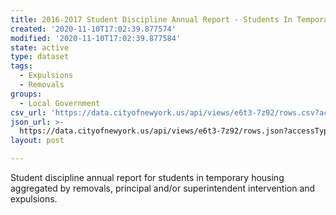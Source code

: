 ```yaml
---
title: 2016-2017 Student Discipline Annual Report - Students In Temporary Housing
created: '2020-11-10T17:02:39.877574'
modified: '2020-11-10T17:02:39.877584'
state: active
type: dataset
tags:
  - Expulsions
  - Removals
groups:
  - Local Government
csv_url: 'https://data.cityofnewyork.us/api/views/e6t3-7z92/rows.csv?accessType=DOWNLOAD'
json_url: >-
  https://data.cityofnewyork.us/api/views/e6t3-7z92/rows.json?accessType=DOWNLOAD
layout: post

---
```

Student discipline annual report for students in temporary housing aggregated by removals, principal and/or superintendent intervention and expulsions.

